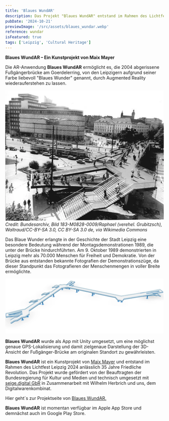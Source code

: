 ```yaml
---
title: 'Blaues WundAR'
description: Das Projekt "Blaues WundAR" entstand im Rahmen des Lichtfest Leipzig 2024 als Kunstprojekt von Maix Mayer und ermöglicht am historischen Ort die Wiederauferstehung der Fußgängerbrücke am Goerdelerring in Leipzig, genannt "Blaues Wunder".
pubDate: '2024-10-21'
previewImage: '/src/assets/blaues_wundar.webp'
reference: wundar
isFeatured: true
tags: ['Leipzig', 'Cultural Heritage']
---
```


**Blaues WundAR – Ein Kunstprojekt von Maix Mayer**

Die AR-Anwendung **Blaues WundAR** ermöglicht es, die 2004 abgerissene Fußgängerbrücke am Goerdelerring, von den Leipzigern aufgrund seiner Farbe liebevoll "Blaues Wunder" genannt, durch Augmented Reality wiederauferstehen zu lassen.

![Blaues WundAR](../../assets/blaues_wundar1.webp)
_Credit: Bundesarchiv, Bild 183-M0828-0009/Raphael (verehel. Grubitzsch), Waltraud/CC-BY-SA 3.0, CC BY-SA 3.0 de, via Wikimedia Commons_

Das Blaue Wunder erlangte in der Geschichte der Stadt Leipzig eine besondere Bedeutung während der Montagsdemonstrationen 1989, die unter der Brücke hindurchführten. Am 9. Oktober 1989 demonstrierten in Leipzig mehr als 70.000 Menschen für Freiheit und Demokratie. Von der Brücke aus entstanden bekannte Fotografien der Demonstrationszüge, da dieser Standpunkt das Fotografieren der Menschenmengen in voller Breite ermöglichte.

![Blaues WundAR](../../assets/blaues_wundar2.webp)

**Blaues WundAR** wurde als App mit Unity umgesetzt, um eine möglichst genaue GPS-Lokalisierung und damit zielgenaue Darstellung der 3D-Ansicht der Fußgänger-Brücke am originalen Standort zu gewährleisten.

**Blaues WundAR** ist ein Kunstprojekt von [Maix Mayer](https://maixmayer.studio/) und entstand im Rahmen des Lichtfest Leipzig 2024 anlässlich 35 Jahre Friedliche Revolution. Das Projekt wurde gefördert von der Beauftragten der Bundesregierung für Kultur und Medien und technisch umgesetzt mit [seige.digital GbR](https://seige.digital/) in Zusammenarbeit mit Wilhelm Herbrich und uns, dem Digitalwarenkombinat.

Hier geht´s zur Projektseite von [Blaues WundAR.](https://blaueswunder.maixmayer.studio/)

**Blaues WundAR** ist momentan verfügbar im Apple App Store und demnächst auch im Google Play Store.
